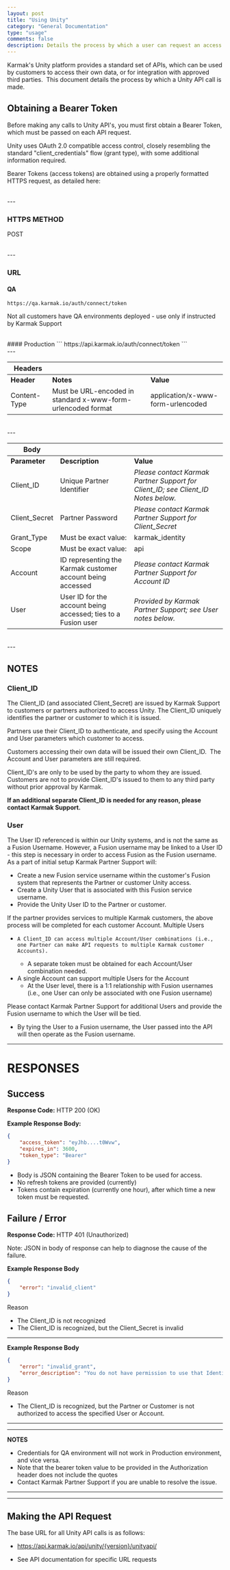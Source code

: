 ```yaml
---
layout: post
title: "Using Unity"
category: "General Documentation"
type: "usage" comments: false
description: Details the process by which a user can request an access token, recieve a bearer token, and a Unity API call is sent to the sytem.
---
```


Karmak's Unity platform provides a standard set of APIs, which can be used by customers to access their own data, or for integration with approved third parties.  This document details the process by which a Unity API call is made.

## Obtaining a Bearer Token

Before making any calls to Unity API's, you must first obtain a Bearer Token,
which must be passed on each API request.

Unity uses OAuth 2.0 compatible access control, closely resembling the standard
"client_credentials" flow (grant type), with some additional information
required. 

Bearer Tokens (access tokens) are obtained using a properly formatted HTTPS
request, as detailed here:

<BR>
---

### HTTPS METHOD
POST

<BR>
---

### URL
#### QA
```
https://qa.karmak.io/auth/connect/token
```
Not all customers have QA environments deployed - use only if instructed by Karmak Support

<BR>
#### Production
```
https://api.karmak.io/auth/connect/token
```

<BR>
---

| **Headers**                 |                                                                                                                                                                                                                                                                                                                                                                                                                                                                                                                                                                                                                                                                                                                                                                                                                                                                                                                                                                                                                                                                                                                                                                                                                                                                                                                                                                                                                                                                     |                                                                                                                     |
|---|---|---|
| **Header**                  | **Notes**                                                                                                                                                                                                                                                                                                                                                                                                                                                                                                                                                                                                                                                                                                                                                                                                                                                                                                                                                                                                                                                                                                                                                                                                                                                                                                                                                                                                                                                           | **Value**                                                                                                           |
| Content-Type                | Must be URL-encoded in standard x-www-form-urlencoded format                                                                                                                                                                                                                                                                                                                                                                                                                                                                                                                                                                                                                                                                                                                                                                                                                                                                                                                                                                                                                                                                                                                                                                                                                                                                                                                                                                                                        | application/x-www-form-urlencoded                                                                                   |

<BR>
---

| **Body**                    |                                                                                                                                                                                                                                                                                                                                                                                                                                                                                                                                                                                                                                                                                                                                                                                                                                                                                                                                                                                                                                                                                                                                                                                                                                                                                                                                                                                                                                                                     |                                                                                                                     |
|---|---|---|
| **Parameter**               | **Description**                                                                                                                                                                                                                                                                                                                                                                                                                                                                                                                                                                                                                                                                                                                                                                                                                                                                                                                                                                                                                                                                                                                                                                                                                                                                                                                                                                                                                                                     | **Value**                                                                                                           |
| Client_ID                   | Unique Partner Identifier                                                                                                                                                                                                                                                                                                                                                                                                                                                                                                                                                                                                                                                                                                                                                                                                                                                                                                                                                                                                                                                                                                                                                                                                                                                                                                                                                                                                                                           | *Please contact Karmak Partner Support for Client_ID; see Client_ID Notes below.*                                   |
| Client_Secret               | Partner Password                                                                                                                                                                                                                                                                                                                                                                                                                                                                                                                                                                                                                                                                                                                                                                                                                                                                                                                                                                                                                                                                                                                                                                                                                                                                                                                                                                                                                                                    | *Please contact Karmak Partner Support for Client_Secret*                                                           |
| Grant_Type                  | Must be exact value:                                                                                                                                                                                                                                                                                                                                                                                                                                                                                                                                                                                                                                                                                                                                                                                                                                                                                                                                                                                                                                                                                                                                                                                                                                                                                                                                                                                                                                                | karmak_identity                                                                                                     |
| Scope                       | Must be exact value:                                                                                                                                                                                                                                                                                                                                                                                                                                                                                                                                                                                                                                                                                                                                                                                                                                                                                                                                                                                                                                                                                                                                                                                                                                                                                                                                                                                                                                                | api                                                                                                                 |
| Account                     | ID representing the Karmak customer account being accessed                                                                                                                                                                                                                                                                                                                                                                                                                                                                                                                                                                                                                                                                                                                                                                                                                                                                                                                                                                                                                                                                                                                                                                                                                                                                                                                                                                                                          | *Please contact Karmak Partner Support for Account ID*                                                              |
| User                        | User ID for the account being accessed; ties to a Fusion user                                                                                                                                                                                                                                                                                                                                                                                                                                                                                                                                                                                                                                                                                                                                                                                                                                                                                                                                                                                                                                                                                                                                                                                                                                                                                                                                                                                                       | *Provided by Karmak Partner Support; see User notes below.*                                                         |

<BR>
---

## NOTES
### Client_ID

The Client_ID (and associated Client_Secret) are issued by Karmak Support to customers or partners authorized to access Unity.  The Client_ID uniquely identifies the partner or customer to which it is issued.

Partners use their Client_ID to authenticate, and specify using the Account and User parameters which customer to access.

Customers accessing their own data will be issued their own Client_ID.  The Account and User parameters are still required.

Client_ID's are only to be used by the party to whom they are issued.  Customers are not to provide Client_ID's issued to them to any third party without prior approval by Karmak. 

**If an additional separate Client_ID is needed for any reason, please contact Karmak Support.**                                                                                                                                                                                      
### User
The User ID referenced is within our Unity systems, and is not the same as a Fusion Username.  However, a Fusion username may be linked to a User ID - this step is necessary in order to access Fusion as the Fusion username.   As a part of initial setup Karmak Partner Support will: 
- Create a new Fusion service username within the customer's Fusion system that represents the Partner or customer Unity access.
- Create a Unity User that is associated with this Fusion service username.
- Provide the Unity User ID to the Partner or customer.

If the partner provides services to multiple Karmak customers, the above process will be completed for each customer Account.
Multiple Users 
-     A Client_ID can access multiple Account/User combinations (i.e., one Partner can make API requests to multiple Karmak customer Accounts).
	- A separate token must be obtained for each Account/User combination needed.
- A single Account can support multiple Users for the Account
	- At the User level, there is a 1:1 relationship with Fusion usernames (i.e., one User can only be associated with one Fusion username)

Please contact Karmak Partner Support for additional Users and provide the Fusion username to which the User will be tied. 
- By tying the User to a Fusion username, the User passed into the API will then operate as the Fusion username.


---

# RESPONSES
## Success

**Response Code:**   HTTP 200 (OK)


**Example Response Body:**
```json
{
	"access_token": "eyJhb....t0Wvw",
	"expires_in": 3600,
	"token_type": "Bearer"
}
```

* Body is JSON containing the Bearer Token to be used for access.
* No refresh tokens are provided (currently)
* Tokens contain expiration (currently one hour), after which time a new token must be requested.


## Failure / Error
**Response Code:**  HTTP 401 (Unauthorized)	

Note: JSON in body of response can help to diagnose the cause of the failure.

**Example Response Body**

```json
{
	"error": "invalid_client"
}	
```
Reason
* The Client_ID is not recognized
* The Client_ID is recognized, but the Client_Secret is invalid

---

**Example Response Body**

```json
{
	"error": "invalid_grant",
	"error_description": "You do not have permission to use that Identity."
}
```
Reason
* The Client_ID is recognized, but the Partner or Customer is not authorized to access the specified User or Account.

---
---

**NOTES**


* Credentials for QA environment will not work in Production environment, and vice versa.
* Note that the bearer token value to be provided in the Authorization header does not include the quotes
* Contact Karmak Partner Support if you are unable to resolve the issue.

---
---

## Making the API Request

The base URL for all Unity API calls is as follows:

-   https://api.karmak.io/api/unity/{version}/unityapi/

-   See API documentation for specific URL requests
